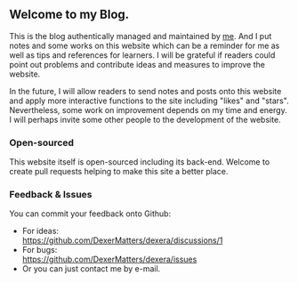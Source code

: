 ## **Welcome to my Blog.**  
  
This is the blog authentically managed and maintained by [me](/s/?path=./docs/Dexer). And I put notes and some works on this website which can be a reminder for me as well as tips and references for learners. I will be grateful if readers could point out problems and contribute ideas and measures to improve 
the website.  
  
In the future, I will allow readers to send notes and posts onto this website
and apply more interactive functions to the site including "likes" and "stars".
Nevertheless, some work on improvement depends on my time and energy. I will
perhaps invite some other people to the development of the website.
### Open-sourced
This website itself is open-sourced including its back-end. Welcome to create pull requests helping to make this site a better place.
### Feedback & Issues
You can commit your feedback onto Github:   
- For ideas:  
https://github.com/DexerMatters/dexera/discussions/1  
- For bugs:   
https://github.com/DexerMatters/dexera/issues  
- Or you can just contact me by e-mail.